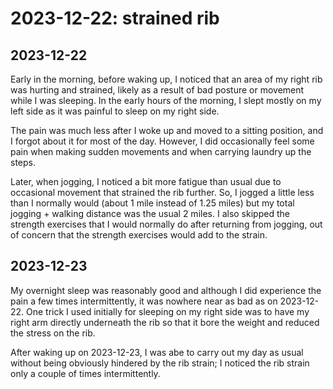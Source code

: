 # 2023-12-22: strained rib

## 2023-12-22

Early in the morning, before waking up, I noticed that an area of my
right rib was hurting and strained, likely as a result of bad posture
or movement while I was sleeping. In the early hours of the morning, I
slept mostly on my left side as it was painful to sleep on my right
side.

The pain was much less after I woke up and moved to a sitting
position, and I forgot about it for most of the day. However, I did
occasionally feel some pain when making sudden movements and when
carrying laundry up the steps.

Later, when jogging, I noticed a bit more fatigue than usual due to
occasional movement that strained the rib further. So, I jogged a
little less than I normally would (about 1 mile instead of 1.25 miles)
but my total jogging + walking distance was the usual 2 miles. I also
skipped the strength exercises that I would normally do after
returning from jogging, out of concern that the strength exercises
would add to the strain.

## 2023-12-23

My overnight sleep was reasonably good and although I did experience
the pain a few times intermittently, it was nowhere near as bad as on
2023-12-22. One trick I used initially for sleeping on my right side
was to have my right arm directly underneath the rib so that it bore
the weight and reduced the stress on the rib.

After waking up on 2023-12-23, I was abe to carry out my day as usual
without being obviously hindered by the rib strain; I noticed the rib
strain only a couple of times intermittently.
